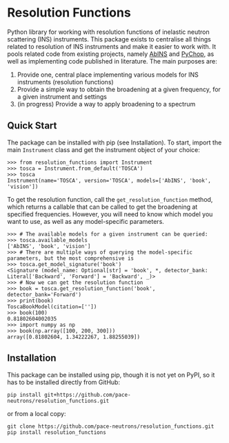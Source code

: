 # Resolution Functions

Python library for working with resolution functions of inelastic neutron scattering (INS) 
instruments. This package exists to centralise all things related to resolution of INS instruments 
and make it easier to work with. It pools related code from existing projects, namely 
[AbINS](https://github.com/mantidproject/mantid/tree/main/scripts/abins) and 
[PyChop](https://github.com/mducle/pychop/tree/main), as well as implementing code published in 
literature. The main purposes are:

1. Provide one, central place implementing various models for INS instruments (resolution functions)
2. Provide a simple way to obtain the broadening at a given frequency, for a given instrument and settings
3. (in progress) Provide a way to apply broadening to a spectrum

## Quick Start

The package can be installed with pip (see Installation). To start, import the main `Instrument` 
class and get the instrument object of your choice:

```
>>> from resolution_functions import Instrument
>>> tosca = Instrument.from_default('TOSCA')
>>> tosca
Instrument(name='TOSCA', version='TOSCA', models=['AbINS', 'book', 'vision'])
```

To get the resolution function, call the `get_resolution_function` method, which returns a callable 
that can be called to get the broadening at specified frequencies. However, you will need to know 
which model you want to use, as well as any model-specific parameters.

```
>>> # The available models for a given instrument can be queried:
>>> tosca.available_models
['AbINS', 'book', 'vision']
>>> # There are multiple ways of querying the model-specific parameters, but the most comprehensive is
>>> tosca.get_model_signature('book')
<Signature (model_name: Optional[str] = 'book', *, detector_bank: Literal['Backward', 'Forward'] = 'Backward', _)>
>>> # Now we can get the resolution function
>>> book = tosca.get_resolution_function('book', detector_bank='Forward')
>>> print(book)
ToscaBookModel(citation=[''])
>>> book(100)
0.81802604002035
>>> import numpy as np
>>> book(np.array([100, 200, 300]))
array([0.81802604, 1.34222267, 1.88255039])
```

## Installation

This package can be installed using pip, though it is not yet on PyPI, so it has to be installed directly from GitHub:

```
pip install git+https://github.com/pace-neutrons/resolution_functions.git
```

or from a local copy:

```
git clone https://github.com/pace-neutrons/resolution_functions.git
pip install resolution_functions
```


